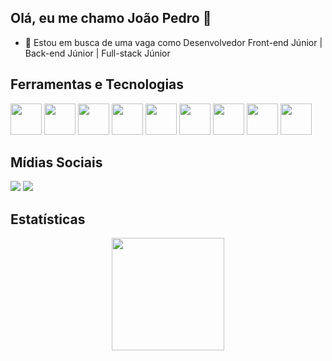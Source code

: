 ## Olá, eu me chamo João Pedro 👋

- 🔭 Estou em busca de uma vaga como Desenvolvedor Front-end Júnior | Back-end Júnior | Full-stack Júnior

## Ferramentas e Tecnologias

<div>
<img src="https://cdn.jsdelivr.net/gh/devicons/devicon/icons/html5/html5-original.svg" width="50" height="50"/>
<img src="https://cdn.jsdelivr.net/gh/devicons/devicon/icons/css3/css3-original.svg" width="50" height="50"/>
<img src="https://cdn.jsdelivr.net/gh/devicons/devicon/icons/javascript/javascript-original.svg" width="50" height="50"/>
<img src="https://cdn.jsdelivr.net/gh/devicons/devicon/icons/typescript/typescript-original.svg" width="50" height="50"/>
<img src="https://cdn.jsdelivr.net/gh/devicons/devicon/icons/react/react-original.svg" width="50" height="50"/>
<img src="https://cdn.jsdelivr.net/gh/devicons/devicon/icons/nodejs/nodejs-original.svg"  width="50" height="50"/>
<img src="https://cdn.jsdelivr.net/gh/devicons/devicon/icons/mysql/mysql-original-wordmark.svg" width="50" height="50"/>
<img src="https://cdn.jsdelivr.net/gh/devicons/devicon/icons/mongodb/mongodb-original-wordmark.svg" width="50" height="50"/>
<img src="https://cdn.jsdelivr.net/gh/devicons/devicon/icons/docker/docker-original-wordmark.svg" width="50" height="50"/>
<div>
  
## Mídias Sociais
  
<div>
<a href="mailto:contato@jpmns9103@gmail.com"><img src="https://img.shields.io/badge/Gmail-D14836?style=for-the-badge&logo=gmail&logoColor=white" target="_blank"></a>
<a href="https://www.linkedin.com/in/jo%C3%A3o-pedro-m-n-silva-707341229/" target="_blank"><img src="https://img.shields.io/badge/-LinkedIn-%230077B5?style=for-the-badge&logo=linkedin&logoColor=white" target="_blank"></a>   
</div>
  
 ## Estatísticas  
  
<div align="center">
<a href="https://github.com/JPedro910">
<img height="180em" src="https://github-readme-stats.vercel.app/api/top-langs/?username=JPedro910&layout=compact&langs_count=7&theme=dracula"/>
</div>
